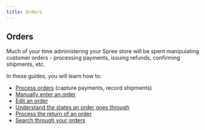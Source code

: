 ```yaml
---
title: Orders
---
```


## Orders

Much of your time administering your Spree store will be spent manipulating customer orders - processing payments, issuing refunds, confirming shipments, etc.

In these guides, you will learn how to:

* [Process orders](processing_orders) (capture payments, record shipments)
* [Manually enter an order](entering_orders)
* [Edit an order](editing_orders)
* [Understand the states an order goes through](order_states)
* [Process the return of an order](returning_orders)
* [Search through your orders](searching_orders)
